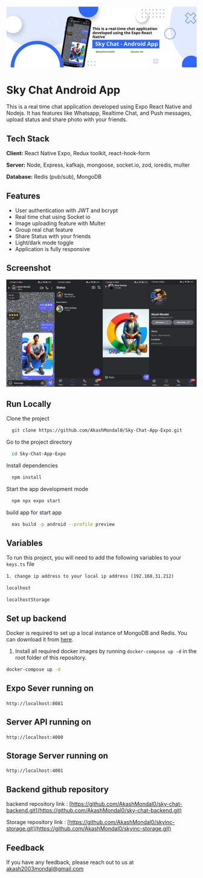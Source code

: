 
![Logo](/public/Sky%20Chat%20app.png)


# Sky Chat Android App

This is a real time chat application developed using Expo React Native and Nodejs. It has features like Whatsapp, Realtime Chat, and Push messages, upload status and share photo with your friends.

## Tech Stack

**Client:** React Native Expo, Redux toolkit, react-hook-form

**Server:** Node, Express, kafkajs, mongoose, socket.io, zod, ioredis, multer

**Database:** Redis (pub/sub), MongoDB 


## Features

- User authentication with JWT and bcrypt
- Real time chat using Socket io
- Image uploading feature with Multer
- Group real chat feature
- Share Status with your friends
- Light/dark mode toggle
- Application is fully responsive

## Screenshot

![App Screenshot](/public/sky%20chat.png)
<!-- ![App Screenshot](https://via.placeholder.com/468x300?text=App+Screenshot+Here) -->


## Run Locally

Clone the project

```bash
  git clone https://github.com/AkashMondal0/Sky-Chat-App-Expo.git
```

Go to the project directory

```bash
  cd Sky-Chat-App-Expo
```

Install dependencies

```bash
  npm install
```

Start the app development mode

```bash
  npm npx expo start
```

build app for start app

```bash
  eas build -p android --profile preview
```

## Variables

To run this project, you will need to add the following variables to your `keys.ts` file

`1. change ip address to your local ip address (192.168.31.212)`

`localhost`

`localhostStorage`



## Set up backend

Docker  is required to set up a local instance of MongoDB and Redis. You can download it from [here](https://www.docker.com/).

1. Install all required docker images  by running `docker-compose up -d` in the root folder of this repository.

```bash
docker-compose up -d
```

## Expo Sever running  on 
`http://localhost:8081`
## Server API running on 
`http://localhost:4000`
## Storage Server  running on 
`http://localhost:4001`

## Backend github repository

backend repository link : [https://github.com/AkashMondal0/sky-chat-backend.git](https://github.com/AkashMondal0/sky-chat-backend.git)

Storage repository link : [https://github.com/AkashMondal0/skyinc-storage.git](https://github.com/AkashMondal0/skyinc-storage.git)

## Feedback

If you have any feedback, please reach out to us at akash2003mondal@gmail.com

